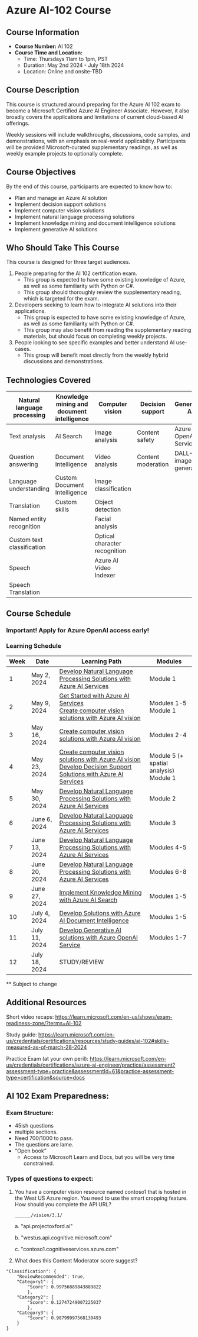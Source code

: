 # Azure AI-102 Course
## Course Information
- **Course Number:** AI 102
- **Course Time and Location:** 
    - Time: Thursdays 11am to 1pm, PST
    - Duration: May 2nd 2024 - July 18th 2024
    - Location: Online and onsite-TBD



## Course Description

This course is structured around preparing for the Azure AI 102 exam to become a Microsoft Certified Azure AI Engineer Associate. However, it also broadly covers the applications and limitations of current cloud-based AI offerings.

Weekly sessions will include walkthroughs, discussions, code samples, and demonstrations, with an emphasis on real-world applicability. Participants will be provided Microsoft-curated supplementary readings, as well as weekly example projects to optionally complete.



## Course Objectives

By the end of this course, participants are expected to know how to:
 * Plan and manage an Azure AI solution
 * Implement decision support solutions
 * Implement computer vision solutions
 * Implement natural language processing solutions
 * Implement knowledge mining and document intelligence  solutions
 * Implement generative AI solutions

## Who Should Take This Course

This course is designed for three target audiences.
 1. People preparing for the AI 102 certification exam. 
    - This group is expected to have some existing knowledge of Azure, as well as some familiarity with Python or C#.
    - This group should thoroughly review the supplementary reading, which is targeted for the exam.
2. Developers seeking to learn how to integrate AI solutions into their applications.
    - This group is expected to have some existing knowledge of Azure, as well as some familiarity with Python or C#.
    - This group may also benefit from reading the supplementary reading materials, but should focus on completing weekly projects.
3. People looking to see specific examples and better understand AI use-cases.
    - This group will benefit most directly from the weekly hybrid discussions and demonstrations.

## Technologies Covered

| Natural language processing     | Knowledge mining and document intelligence | Computer vision                  | Decision support      | Generative AI        |
|---------------------------------|--------------------------------------------|---------------------------------|-----------------------|----------------------|
| Text analysis                   | AI Search                                  | Image analysis                  | Content safety        | Azure OpenAI Service |
| Question answering              | Document Intelligence                      | Video analysis                  | Content moderation    | DALL-E image generation |
| Language understanding          | Custom Document Intelligence               | Image classification            |                       |                      |
| Translation                     | Custom skills                              | Object detection                |                       |                      |
| Named entity recognition        |                                            | Facial analysis                 |                       |                      |
| Custom text classification      |                                            | Optical character recognition   |                       |                      |
| Speech                          |                                            | Azure AI Video Indexer          |                       |                      |
| Speech Translation              |                                            |                                 |                       |                      |



## Course Schedule

### **Important**!  Apply for Azure OpenAI access early!

### Learning Schedule



| Week | Date         | Learning Path                                                                                                                                                                               | Modules                         |
|------|--------------|---------------------------------------------------------------------------------------------------------------------------------------------------------------------------------------------|---------------------------------|
| 1    | May 2, 2024  | [Develop Natural Language Processing Solutions with Azure AI Services](https://learn.microsoft.com/en-us/training/paths/develop-language-solutions-azure-ai/)                                | Module 1                        |
| 2    | May 9, 2024  | [Get Started with Azure AI Services](https://learn.microsoft.com/en-us/training/paths/get-started-azure-ai/) <br> [Create computer vision solutions with Azure AI vision](https://learn.microsoft.com/en-us/training/paths/create-computer-vision-solutions-azure-ai/) | Modules 1-5 <br> Module 1       |
| 3    | May 16, 2024 | [Create computer vision solutions with Azure AI vision](https://learn.microsoft.com/en-us/training/paths/create-computer-vision-solutions-azure-ai/)                                        | Modules 2-4                     |
| 4    | May 23, 2024 | [Create computer vision solutions with Azure AI vision](https://learn.microsoft.com/en-us/training/paths/create-computer-vision-solutions-azure-ai/) <br> [Develop Decision Support Solutions with Azure AI Services](https://learn.microsoft.com/en-us/training/paths/develop-decision-support/) | Module 5 (+ spatial analysis) <br> Module 1 |
| 5    | May 30, 2024 | [Develop Natural Language Processing Solutions with Azure AI Services](https://learn.microsoft.com/en-us/training/paths/develop-language-solutions-azure-ai/)                                | Module 2                        |
| 6    | June 6, 2024 | [Develop Natural Language Processing Solutions with Azure AI Services](https://learn.microsoft.com/en-us/training/paths/develop-language-solutions-azure-ai/)                                | Module 3                        |
| 7    | June 13, 2024| [Develop Natural Language Processing Solutions with Azure AI Services](https://learn.microsoft.com/en-us/training/paths/develop-language-solutions-azure-ai/)                                | Modules 4-5                     |
| 8    | June 20, 2024| [Develop Natural Language Processing Solutions with Azure AI Services](https://learn.microsoft.com/en-us/training/paths/develop-language-solutions-azure-ai/)                                | Modules 6-8                     |
| 9    | June 27, 2024| [Implement Knowledge Mining with Azure AI Search](https://learn.microsoft.com/en-us/training/paths/implement-knowledge-mining-azure-cognitive-search/)                                      | Modules 1-5                     |
| 10   | July 4, 2024 | [Develop Solutions with Azure AI Document Intelligence](https://learn.microsoft.com/en-us/training/paths/extract-data-from-forms-document-intelligence/)                                    | Modules 1-5                      |
| 11   | July 11, 2024| [Develop Generative AI solutions with Azure OpenAI Service](https://learn.microsoft.com/en-us/training/paths/develop-ai-solutions-azure-openai/)                                            | Modules 1-7                     |
| 12   | July 18, 2024| STUDY/REVIEW                                                                                                                                                                                |                                 |
** Subject to change




## Additional Resources

Short video recaps:
https://learn.microsoft.com/en-us/shows/exam-readiness-zone/?terms=AI-102

Study guide:
https://learn.microsoft.com/en-us/credentials/certifications/resources/study-guides/ai-102#skills-measured-as-of-march-28-2024


Practice Exam (at your own peril): https://learn.microsoft.com/en-us/credentials/certifications/azure-ai-engineer/practice/assessment?assessment-type=practice&assessmentId=61&practice-assessment-type=certification&source=docs



## AI 102 Exam Preparedness:
### Exam Structure:
- 45ish questions
- multiple sections. 
- Need 700/1000 to pass. 
- The questions are lame.
- “Open book”
    - Access to Microsoft Learn and Docs, but you will be very time constrained.

### Types of questions to expect:
1.
   You have a computer vision resource named contoso1 that is hosted in the West US Azure region. You need to use the smart cropping feature. How should you complete the API URL? 
   
   `______/vision/3.1/`
   
   a. "api.projectoxford.ai"

   b. "westus.api.cognitive.microsoft.com"
   
   c. "contoso1.cognitiveservices.azure.com"

2. What does this Content Moderator score suggest?
```
"Classification": {
    "ReviewRecommended": true,
    "Category1": {
        "Score": 0.99756889843889822
        },
    "Category2": {
        "Score": 0.12747249007225037
        },
    "Category3": {
        "Score": 0.98799997568130493
    }
}
```